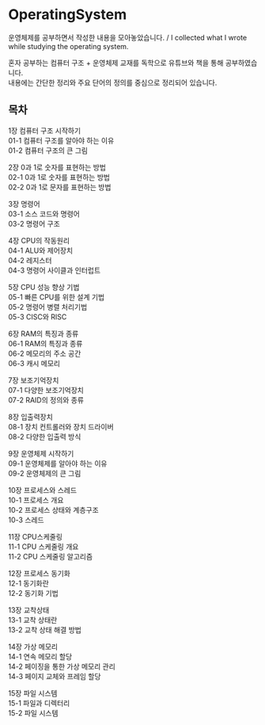 # OperatingSystem
운영체제를 공부하면서 작성한 내용을 모아놓았습니다. / I collected what I wrote while studying the operating system.

혼자 공부하는 컴퓨터 구조 + 운영체제 교재를 독학으로 유튜브와 책을 통해 공부하였습니다.<br/> 
내용에는 간단한 정리와 주요 단어의 정의를 중심으로 정리되어 있습니다.

## 목차<br/> 
1장 컴퓨터 구조 시작하기<br/> 
01-1 컴퓨터 구조를 알아야 하는 이유<br/> 
01-2 컴퓨터 구조의 큰 그림

2장 0과 1로 숫자를 표현하는 방법<br/> 
02-1 0과 1로 숫자를 표현하는 방법<br/> 
02-2 0과 1로 문자를 표현하는 방법

3장 명령어<br/> 
03-1 소스 코드와 명령어<br/> 
03-2 명령어 구조

4장 CPU의 작동원리<br/> 
04-1 ALU와 제어장치<br/> 
04-2 레지스터<br/> 
04-3 명령어 사이클과 인터럽트

5장 CPU 성능 향상 기법<br/> 
05-1 빠른 CPU를 위한 설계 기법<br/> 
05-2 명령어 병렬 처리기법<br/> 
05-3 CISC와 RISC

6장 RAM의 특징과 종류<br/> 
06-1 RAM의 특징과 종류<br/> 
06-2 메모리의 주소 공간<br/> 
06-3 캐시 메모리

7장 보조기억장치<br/> 
07-1 다양한 보조기억장치<br/> 
07-2 RAID의 정의와 종류

8장 입출력장치<br/> 
08-1 장치 컨트롤러와 장치 드라이버<br/> 
08-2 다양한 입출력 방식

9장 운영체제 시작하기<br/> 
09-1 운영체제를 알아야 하는 이유<br/> 
09-2 운영체제의 큰 그림

10장 프로세스와 스레드<br/> 
10-1 프로세스 개요<br/> 
10-2 프로세스 상태와 계층구조<br/> 
10-3 스레드

11장 CPU스케줄링<br/> 
11-1 CPU 스케줄링 개요<br/> 
11-2 CPU 스케줄링 알고리즘

12장 프로세스 동기화<br/> 
12-1 동기화란<br/> 
12-2 동기화 기법

13장 교착상태<br/> 
13-1 교착 상태란<br/> 
13-2 교착 상태 해결 방법

14장 가상 메모리<br/> 
14-1 연속 메모리 할당<br/> 
14-2 페이징을 통한 가상 메모리 관리<br/> 
14-3 페이지 교체와 프레임 할당

15장 파일 시스템<br/> 
15-1 파일과 디렉터리<br/> 
15-2 파일 시스템
